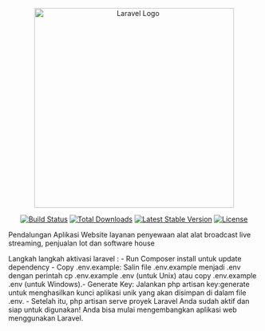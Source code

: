 <p align="center"><a href="https://laravel.com" target="_blank"><img src="https://raw.githubusercontent.com/laravel/art/master/logo-lockup/5%20SVG/2%20CMYK/1%20Full%20Color/laravel-logolockup-cmyk-red.svg" width="400" alt="Laravel Logo"></a></p>

<p align="center">
<a href="https://github.com/laravel/framework/actions"><img src="https://github.com/laravel/framework/workflows/tests/badge.svg" alt="Build Status"></a>
<a href="https://packagist.org/packages/laravel/framework"><img src="https://img.shields.io/packagist/dt/laravel/framework" alt="Total Downloads"></a>
<a href="https://packagist.org/packages/laravel/framework"><img src="https://img.shields.io/packagist/v/laravel/framework" alt="Latest Stable Version"></a>
<a href="https://packagist.org/packages/laravel/framework"><img src="https://img.shields.io/packagist/l/laravel/framework" alt="License"></a>
</p>

Pendalungan 
Aplikasi Website layanan penyewaan alat alat broadcast live streaming, penjualan Iot dan software house

Langkah langkah aktivasi laravel : 
    - Run Composer install untuk update dependency 
    - Copy .env.example: Salin file .env.example menjadi .env dengan perintah cp .env.example .env (untuk Unix) atau copy .env.example .env (untuk Windows).- Generate Key: Jalankan php artisan key:generate untuk menghasilkan kunci aplikasi unik yang akan disimpan di dalam file .env.
    - Setelah itu, php artisan serve proyek Laravel Anda sudah aktif dan siap untuk digunakan! Anda bisa mulai mengembangkan aplikasi web menggunakan Laravel.

